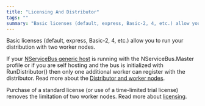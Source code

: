 ```yaml
---
title: "Licensing And Distributor"
tags: ""
summary: "Basic licenses (default, express, Basic-2, 4, etc.) allow you to run your distribution with two worker nodes."
---
```


Basic licenses (default, express, Basic-2, 4, etc.) allow you to run your distribution with two worker nodes.

<span style="font-size: 14.399999618530273px;">If your
</span>[NServiceBus generic host](the-nservicebus-host.md)<span style="font-size: 14.399999618530273px;"> is running with the NServiceBus.Master profile or if you are self hosting and the bus is initialized with RunDistributor() then only one additional worker can register with the distributor. </span>Read more about the [Distributor and worker nodes](particular.net/articles/load-balancing-with-the-distributor).

Purchase of a standard license (or use of a time-limited trial license) removes the limitation of two worker nodes. Read more about
[licensing](particular.net/licensing).


